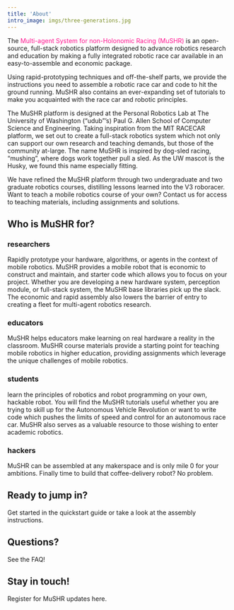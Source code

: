```yaml
---
title: 'About'
intro_image: imgs/three-generations.jpg
---
```


The <font color="#FF1690">Multi-agent System for non-Holonomic Racing (MuSHR) </font> is an open-source, full-stack robotics platform designed to advance robotics research and education by making a fully integrated robotic race car available in an easy-to-assemble and economic package.

Using rapid-prototyping techniques and off-the-shelf parts, we provide the instructions you need to assemble a robotic race car and code to hit the ground running. MuSHR also contains an ever-expanding set of tutorials to make you acquainted with the race car and robotic principles. 

The MuSHR platform is designed at the Personal Robotics Lab at The University of Washington (“udub”’s) Paul G. Allen School of Computer Science and Engineering. Taking inspiration from the MIT RACECAR platform, we set out to create a full-stack robotics system which not only can support our own research and teaching demands, but those of the community at-large. The name MuSHR is inspired by dog-sled racing, “mushing”, where dogs work together pull a sled. As the UW mascot is the Husky, we found this name especially fitting.

We have refined the MuSHR platform through two undergraduate and two graduate robotics courses, distilling lessons learned into the V3 roboracer. Want to teach a mobile robotics course of your own? Contact us for access to teaching materials, including assignments and solutions.

## Who is MuSHR for?

### researchers 
Rapidly prototype your hardware, algorithms, or agents in the context of mobile robotics. MuSHR provides a mobile robot that is economic to construct and maintain, and starter code which allows you to focus on your project. Whether you are developing a new hardware system, perception module, or full-stack system, the MuSHR base libraries pick up the slack. The economic and rapid assembly also lowers the barrier of entry to creating a fleet for multi-agent robotics research.

### educators 
MuSHR helps educators make learning on real hardware a reality in the classroom. MuSHR course materials provide a starting point for teaching mobile robotics in higher education, providing assignments which leverage the unique challenges of mobile robotics. 

### students 
learn the principles of robotics and robot programming on your own, hackable robot. You will find the MuSHR tutorials useful whether you are trying to skill up for the Autonomous Vehicle Revolution or want to write code which pushes the limits of speed and control for an autonomous race car. MuSHR also serves as a valuable resource to those wishing to enter academic robotics.

### hackers
MuSHR can be assembled at any makerspace and is only mile 0 for your ambitions. Finally time to build that coffee-delivery robot? No problem. 

## Ready to jump in?

Get started in the quickstart guide or take a look at the assembly instructions.

## Questions?

See the FAQ!

## Stay in touch!

Register for MuSHR updates here.
